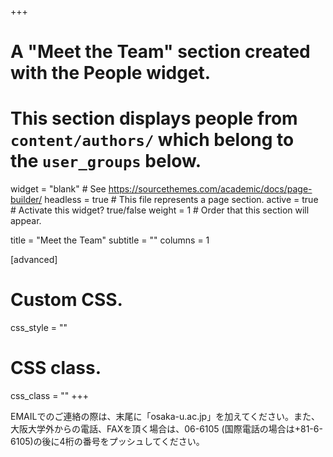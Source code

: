 +++
# A "Meet the Team" section created with the People widget.
# This section displays people from `content/authors/` which belong to the `user_groups` below.

widget = "blank"  # See https://sourcethemes.com/academic/docs/page-builder/
headless = true  # This file represents a page section.
active = true  # Activate this widget? true/false
weight = 1  # Order that this section will appear.

title = "Meet the Team"
subtitle = ""
columns = 1
  
[advanced]
 # Custom CSS. 
 css_style = ""
 
 # CSS class.
 css_class = ""
+++

EMAILでのご連絡の際は、末尾に「osaka-u.ac.jp」を加えてください。また、大阪大学外からの電話、FAXを頂く場合は、06-6105 (国際電話の場合は+81-6-6105)の後に4桁の番号をプッシュしてください。